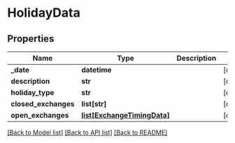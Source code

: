 # HolidayData

## Properties
Name | Type | Description | Notes
------------ | ------------- | ------------- | -------------
**_date** | **datetime** |  | [optional] 
**description** | **str** |  | [optional] 
**holiday_type** | **str** |  | [optional] 
**closed_exchanges** | **list[str]** |  | [optional] 
**open_exchanges** | [**list[ExchangeTimingData]**](ExchangeTimingData.md) |  | [optional] 

[[Back to Model list]](../README.md#documentation-for-models) [[Back to API list]](../README.md#documentation-for-api-endpoints) [[Back to README]](../README.md)

